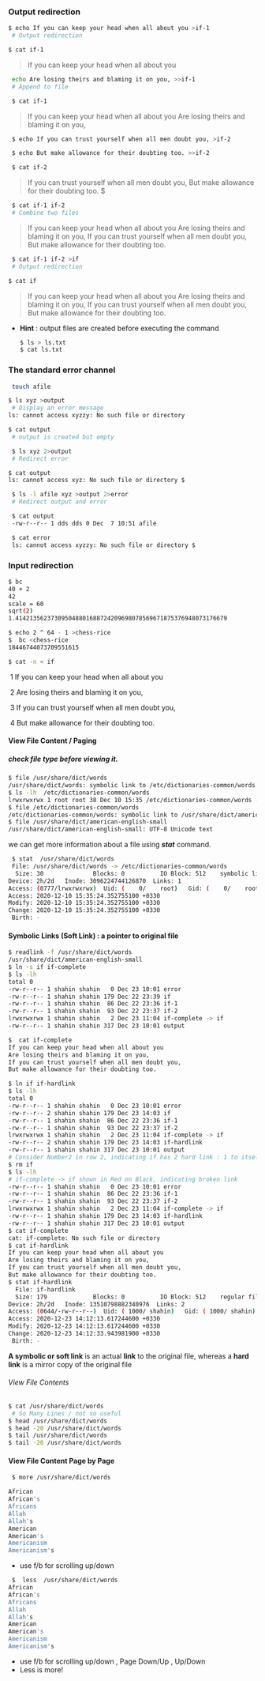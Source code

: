### Output redirection



```bash
$ echo If you can keep your head when all about you >if-1
 # Output redirection
```



```bash
$ cat if-1
```

> If you can keep your head when all about you 



```bash
 echo Are losing theirs and blaming it on you, >>if-1
 # Append to file
```



```bash
 $ cat if-1
```

> If you can keep your head when all about you Are losing theirs and blaming it on you, 



```bash
 $ echo If you can trust yourself when all men doubt you, >if-2
```



```bash
 $ echo But make allowance for their doubting too. >>if-2
```



```bash
 $ cat if-2
```

> If you can trust yourself when all men doubt you, But make allowance for their doubting too. $

```bash
 $ cat if-1 if-2
 # Combine two files
```

> If you can keep your head when all about you Are losing theirs and blaming it on you, If you can trust yourself when all men doubt you, But make allowance for their doubting too. 



```bash
 $ cat if-1 if-2 >if
 # Output redirection
```



```bash
$ cat if
```

> If you can keep your head when all about you Are losing theirs and blaming it on you, If you can trust yourself when all men doubt you, But make allowance for their doubting too. 

- **Hint** : output files are created before executing the command

  ```bash
  $ ls > ls.txt
  $ cat ls.txt 
  ```

  

### The standard error channel


```bash
 touch afile
```



```bash
$ ls xyz >output
 # Display an error message
ls: cannot access xyzzy: No such file or directory 
```




```bash
$ cat output
 # output is created but empty
```



```bash
 $ ls xyz 2>output
 # Redirect error
```



```bash
$ cat output
ls: cannot access xyz: No such file or directory $

```

```bash
 $ ls -l afile xyz >output 2>error
 # Redirect output and error
```


```bash
 $ cat output
 -rw-r--r-- 1 dds dds 0 Dec  7 10:51 afile 

```


```bash
 $ cat error
 ls: cannot access xyzzy: No such file or directory $

```



### Input redirection



```bash
$ bc
40 + 2
42
scale = 60
sqrt(2)
1.414213562373095048801688724209698078569671875376948073176679 

```



```bash
$ echo 2 ^ 64 - 1 >chess-rice
$  bc <chess-rice
18446744073709551615

```


```bash
$ cat -n < if
```

​     1  If you can keep your head when all about you   

​     2  Are losing theirs and blaming it on you,    

​     3  If you can trust yourself when all men doubt you,     

​     4  But make allowance for their doubting too.



####  View File Content / Paging 

##### check file type before viewing it.

```bash
$ file /usr/share/dict/words
/usr/share/dict/words: symbolic link to /etc/dictionaries-common/words
$ ls -lh  /etc/dictionaries-common/words
lrwxrwxrwx 1 root root 38 Dec 10 15:35 /etc/dictionaries-common/words -> /usr/share/dict/american-english-small
$ file /etc/dictionaries-common/words
/etc/dictionaries-common/words: symbolic link to /usr/share/dict/american-english-small
$ file /usr/share/dict/american-english-small
/usr/share/dict/american-english-small: UTF-8 Unicode text

```



we can get more information about a file using ***stat*** command.

```bash
 $ stat  /usr/share/dict/words
 File: /usr/share/dict/words -> /etc/dictionaries-common/words
  Size: 30              Blocks: 0          IO Block: 512    symbolic link
Device: 2h/2d   Inode: 3096224744126870  Links: 1
Access: (0777/lrwxrwxrwx)  Uid: (    0/    root)   Gid: (    0/    root)
Access: 2020-12-10 15:35:24.352755100 +0330
Modify: 2020-12-10 15:35:24.352755100 +0330
Change: 2020-12-10 15:35:24.352755100 +0330
 Birth: -
```



#### Symbolic Links (Soft Link) : a pointer to original file

```bash
$ readlink -f /usr/share/dict/words
/usr/share/dict/american-english-small
$ ln -s if if-complete
$ ls -lh
total 0
-rw-r--r-- 1 shahin shahin   0 Dec 23 10:01 error
-rw-r--r-- 1 shahin shahin 179 Dec 22 23:39 if
-rw-r--r-- 1 shahin shahin  86 Dec 22 23:36 if-1
-rw-r--r-- 1 shahin shahin  93 Dec 22 23:37 if-2
lrwxrwxrwx 1 shahin shahin   2 Dec 23 11:04 if-complete -> if
-rw-r--r-- 1 shahin shahin 317 Dec 23 10:01 output

$  cat if-complete
If you can keep your head when all about you
Are losing theirs and blaming it on you,
If you can trust yourself when all men doubt you,
But make allowance for their doubting too.

$ ln if if-hardlink
$ ls -lh
total 0
-rw-r--r-- 1 shahin shahin   0 Dec 23 10:01 error
-rw-r--r-- 2 shahin shahin 179 Dec 23 14:03 if
-rw-r--r-- 1 shahin shahin  86 Dec 22 23:36 if-1
-rw-r--r-- 1 shahin shahin  93 Dec 22 23:37 if-2
lrwxrwxrwx 1 shahin shahin   2 Dec 23 11:04 if-complete -> if
-rw-r--r-- 2 shahin shahin 179 Dec 23 14:03 if-hardlink
-rw-r--r-- 1 shahin shahin 317 Dec 23 10:01 output
# Consider Number2 in row 2, indicating if has 2 hard link : 1 to itself and the second for if-hardlink
$ rm if
$ ls -lh
# if-complete -> if shown in Red on Black, indicating broken link
-rw-r--r-- 1 shahin shahin   0 Dec 23 10:01 error
-rw-r--r-- 1 shahin shahin  86 Dec 22 23:36 if-1
-rw-r--r-- 1 shahin shahin  93 Dec 22 23:37 if-2
lrwxrwxrwx 1 shahin shahin   2 Dec 23 11:04 if-complete -> if
-rw-r--r-- 1 shahin shahin 179 Dec 23 14:03 if-hardlink
-rw-r--r-- 1 shahin shahin 317 Dec 23 10:01 output
$ cat if-complete
cat: if-complete: No such file or directory
$ cat if-hardlink
If you can keep your head when all about you
Are losing theirs and blaming it on you,
If you can trust yourself when all men doubt you,
But make allowance for their doubting too.
$ stat if-hardlink
  File: if-hardlink
  Size: 179             Blocks: 0          IO Block: 512    regular file
Device: 2h/2d   Inode: 13510798882340976  Links: 2
Access: (0644/-rw-r--r--)  Uid: ( 1000/ shahin)   Gid: ( 1000/ shahin)
Access: 2020-12-23 14:12:13.617244600 +0330
Modify: 2020-12-23 14:12:13.617244600 +0330
Change: 2020-12-23 14:12:33.943981900 +0330
 Birth: -
```

**A symbolic or soft link** is an actual **link** to the original file, whereas a **hard link** is a mirror copy of the original file

###### View File Contents

```bash
$ cat /usr/share/dict/words
 # So Many Lines / not so useful
$ head /usr/share/dict/words 
$ head -20 /usr/share/dict/words
$ tail /usr/share/dict/words
$ tail -20 /usr/share/dict/words
```


#### View File Content Page by Page

```bash
 $ more /usr/share/dict/words

African
African's
Africans
Allah
Allah's
American
American's
Americanism
Americanism's

```
- use f/b for scrolling up/down

```bash
 $  less  /usr/share/dict/words
African
African's
Africans
Allah
Allah's
American
American's
Americanism
Americanism's
```
- use f/b for scrolling up/down , Page Down/Up , Up/Down
- Less is more!
